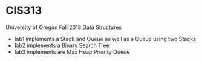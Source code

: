 # CIS313
University of Oregon Fall 2018 Data Structures

* lab1 implements a Stack and Queue as well as a Queue using two Stacks
* lab2 implements a Binary Search Tree
* lab3 implements are Max Heap Priority Queue


